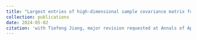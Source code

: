 ```yaml
---
title: "Largest entries of high-dimensional sample covariance matrix for populations of auto-regressive covariance structure: asymptotic theory and phase transition"
collection: publications
date: 2024-05-02
citation: 'with Tiefeng Jiang, major revision requested at Annals of Applied Probability.'
---
```


